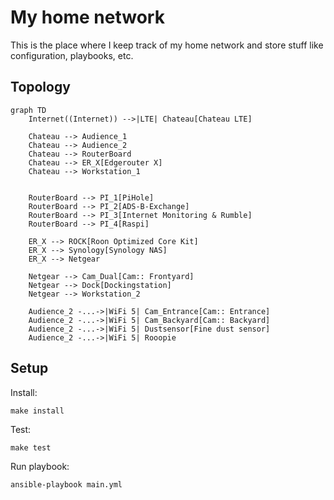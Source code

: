 # My home network

This is the place where I keep track of my home network and store stuff like configuration, playbooks, etc.

## Topology

```mermaid
graph TD
    Internet((Internet)) -->|LTE| Chateau[Chateau LTE]

    Chateau --> Audience_1
    Chateau --> Audience_2
    Chateau --> RouterBoard
    Chateau --> ER_X[Edgerouter X]
    Chateau --> Workstation_1


    RouterBoard --> PI_1[PiHole]
    RouterBoard --> PI_2[ADS-B-Exchange]
    RouterBoard --> PI_3[Internet Monitoring & Rumble]
    RouterBoard --> PI_4[Raspi]

    ER_X --> ROCK[Roon Optimized Core Kit]
    ER_X --> Synology[Synology NAS]
    ER_X --> Netgear

    Netgear --> Cam_Dual[Cam:: Frontyard]
    Netgear --> Dock[Dockingstation]
    Netgear --> Workstation_2

    Audience_2 -...->|WiFi 5| Cam_Entrance[Cam:: Entrance]
    Audience_2 -...->|WiFi 5| Cam_Backyard[Cam:: Backyard]
    Audience_2 -...->|WiFi 5| Dustsensor[Fine dust sensor]
    Audience_2 -...->|WiFi 5| Rooopie
```

## Setup

Install:

`make install`

Test:

`make test`

Run playbook:

`ansible-playbook main.yml`